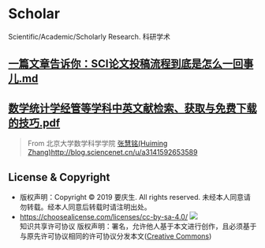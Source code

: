 # Scholar
Scientific/Academic/Scholarly Research. 科研学术

## [一篇文章告诉你：SCI论文投稿流程到底是怎么一回事儿.md](https://github.com/yaoqs/Scholar/blob/master/%E4%B8%80%E7%AF%87%E6%96%87%E7%AB%A0%E5%91%8A%E8%AF%89%E4%BD%A0%EF%BC%9ASCI%E8%AE%BA%E6%96%87%E6%8A%95%E7%A8%BF%E6%B5%81%E7%A8%8B%E5%88%B0%E5%BA%95%E6%98%AF%E6%80%8E%E4%B9%88%E4%B8%80%E5%9B%9E%E4%BA%8B%E5%84%BF.md)

## [数学统计学经管等学科中英文献检索、获取与免费下载的技巧.pdf](http://blog.sciencenet.cn/blog-752541-932428.html)
> From 北京大学数学科学学院 [张慧铭(Huiming Zhang)](http://scholar.pku.edu.cn/zhanghuiming)http://blog.sciencenet.cn/u/a3141592653589

## License & Copyright
* 版权声明：Copyright © 2019 要庆生. All rights reserved. 未经本人同意请勿转载。经本人同意后转载时请注明出处。
* https://choosealicense.com/licenses/cc-by-sa-4.0/ ![](https://csdnimg.cn/release/phoenix/images/creativecommons/80x15.png)\
知识共享许可协议 版权声明：署名，允许他人基于本文进行创作，且必须基于与原先许可协议相同的许可协议分发本文([Creative Commons](http://creativecommons.org/licenses/by-sa/4.0/ ))
